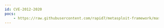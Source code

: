```yaml
---
id: CVE-2012-2020
pocs:
    - https://raw.githubusercontent.com/rapid7/metasploit-framework/master/modules/exploits/windows/misc/hp_operations_agent_coda_8c.rb
---
```

